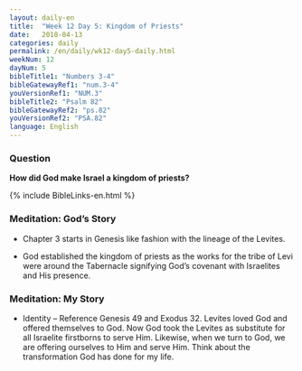 ```yaml
---
layout: daily-en
title:  "Week 12 Day 5: Kingdom of Priests"
date:   2018-04-13
categories: daily
permalink: /en/daily/wk12-day5-daily.html
weekNum: 12
dayNum: 5
bibleTitle1: "Numbers 3-4"
bibleGatewayRef1: "num.3-4"
youVersionRef1: "NUM.3"
bibleTitle2: "Psalm 82"
bibleGatewayRef2: "ps.82"
youVersionRef2: "PSA.82"
language: English
---
```


### Question
**How did God make Israel a kingdom of priests?**

{% include BibleLinks-en.html %}

### Meditation: God’s Story
+ Chapter 3 starts in Genesis like fashion with the lineage of the Levites.

+ God established the kingdom of priests as the works for the tribe of Levi were around the Tabernacle signifying God’s covenant with Israelites and His presence.

### Meditation: My Story
+ Identity – Reference Genesis 49 and Exodus 32. Levites loved God and offered themselves to God. Now God took the Levites as substitute for all Israelite firstborns to serve Him. Likewise, when we turn to God, we are offering ourselves to Him and serve Him. Think about the transformation God has done for my life.
